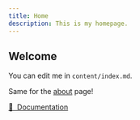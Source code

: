 ```yaml
---
title: Home
description: This is my homepage.
---
```


## Welcome

You can edit me in <code>content/index.md</code>.

Same for the [about](/about) page!

[📖 &nbsp;Documentation](https://content.nuxtjs.org)
